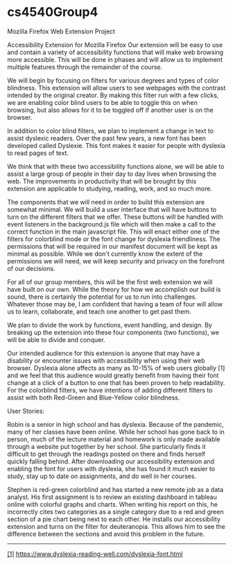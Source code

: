 # cs4540Group4
Mozilla Firefox Web Extension Project




Accessibility Extension for Mozilla Firefox
    Our extension will be easy to use and contain a variety of accessibility functions that will make web browsing more accessible. This will be done in phases and will allow us to implement multiple features through the remainder of the course.

We will begin by focusing on filters for various degrees and types of color blindness. This extension will allow users to see webpages with the contrast intended by the original creator. By making this filter run with a few clicks, we are enabling color blind users to be able to toggle this on when browsing, but also allows for it to be toggled off if another user is on the browser. 

In addition to color blind filters, we plan to implement a change in text to assist dyslexic readers. Over the past few years, a new font has been developed called Dyslexie. This font makes it easier for people with dyslexia to read pages of text. 

We think that with these two accessibility functions alone, we will be able to assist a large group of people in their day to day lives when browsing the web. The improvements in productivity that will be brought by this extension are applicable to studying, reading, work, and so much more. 

The components that we will need in order to build this extension are somewhat minimal. We will build a user interface that will have buttons to turn on the different filters that we offer. These buttons will be handled with event listeners in the background.js file which will then make a call to the correct function in the main javascript file. This will enact either one of the filters for colorblind mode or the font change for dyslexia friendliness. The permissions that will be required in our manifest document will be kept as minimal as possible. While we don't currently know the extent of the permissions we will need, we will keep security and privacy on the forefront of our decisions. 

For all of our group members, this will be the first web extension we will have built on our own. While the theory for how we accomplish our build is sound, there is certainly the potential for us to run into challenges. Whatever those may be, I am confident that having a team of four will allow us to learn, collaborate, and teach one another to get past them. 

We plan to divide the work by functions, event handling, and design. By breaking up the extension into these four components (two functions), we will be able to divide and conquer. 

Our intended audience for this extension is anyone that may have a disability or encounter issues with accessibility when using their web browser. Dyslexia alone affects as many as 10-15% of web users globally [1] and we feel that this audience would greatly benefit from having their font change at a click of a button to one that has been proven to help readability. For the colorblind filters, we have intentions of adding different filters to assist with both Red-Green and Blue-Yellow color blindness.  

User Stories: 

Robin is a senior in high school and has dyslexia. Because of the pandemic, many of her classes have been online. While her school has gone back to in person, much of the lecture material and homework is only made available through a website put together by her school. She particularly finds it difficult to get through the readings posted on there and finds herself quickly falling behind. After downloading our accessibility extension and enabling the font for users with dyslexia, she has found it much easier to study, stay up to date on assignments, and do well in her courses. 

Stephen is red-green colorblind and has started a new remote job as a data analyst. His first assignment is to review an existing dashboard in tableau online with colorful graphs and charts. When writing his report on this, he incorrectly cites two categories as a single category due to a red and green section of a pie chart being next to each other. He installs our accessibility extension and turns on the filter for deuteranopia. This allows him to see the difference between the sections and avoid this problem in the future. 

*****
[[1]](https://userway.org/blog/userways-dyslexia-friendly-font/#_ftnref1) https://www.dyslexia-reading-well.com/dyslexia-font.html
